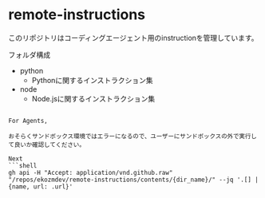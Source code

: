 # remote-instructions

このリポジトリはコーディングエージェント用のinstructionを管理しています。

フォルダ構成

- python
  - Pythonに関するインストラクション集
- node
  - Node.jsに関するインストラクション集

```

For Agents,

おそらくサンドボックス環境ではエラーになるので、ユーザーにサンドボックスの外で実行して良いか確認してください。

Next
```shell
gh api -H "Accept: application/vnd.github.raw" "/repos/ekozmdev/remote-instructions/contents/{dir_name}/" --jq '.[] | {name, url: .url}'
```